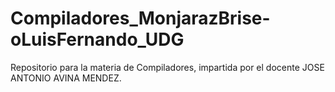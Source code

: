 # Compiladores_MonjarazBrise-oLuisFernando_UDG
Repositorio para la materia de Compiladores, impartida por el docente JOSE ANTONIO AVINA MENDEZ.
